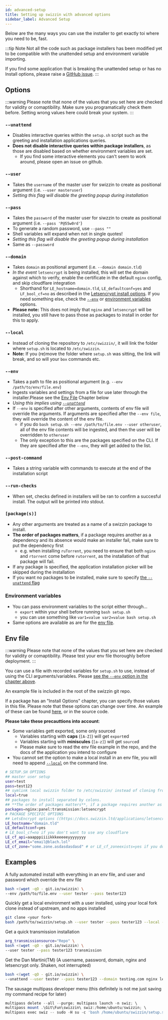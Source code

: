 ```yaml
---
id: advanced-setup
title: Setting up swizzin with advanced options
sidebar_label: Advanced Setup
---
```


Below are the many ways you can use the installer to get exactly toi where you need to be, fast.

:::tip Note
Not all the code such as package installers has been modified yet to be compatible with the unattended setup and environment variable importing.

If you find some application that is breaking the unattended setup or has no Install options, please raise a [GitHub issue](https://github.com/liaralabs/swizzin/issues/new/choose).
:::

## Options
:::warning
Please note that none of the values that you set here are checked for validity or comaptibility. Make sure you programatically check them before. Setting wrong values here could break your system.
:::
### `--unattend`
  * Disables interactive queries within the `setup.sh` script such as the greeting and installation applications queries.
  * **Does not disable interactive queries within package installers**, as those are disabled based on whether environment variables are set.
    * If you find some interactive elements you can't seem to work around, please open an issue on github.
### `--user`
  * Takes the `username` of the master user for swizzin to create as positional argument (i.e. `--user masteruser`)
  * _Setting this flag will disable the greeting popup during installation_
### `--pass`
  * Takes the `password` of the master user for siwzzin to create as positional argument (i.e. `--pass 'P@55w0rd'`)
  * To generate a random password, use `--pass ""`
  * Shell variables will expand when not in single quotes!
  * _Setting this flag will disable the greeting popup during installation_
  * Same as `--password`
### `--domain`
  * Takes `domain` as positional argument (i.e. `--domain domain.tld`)
  * _In the event_ `letsencrypt` is being installed, this will set the domain against which to verify, enable the certificate in the default `nginx` config, and skip cloudflare integration
    * Shorthand for `LE_hostname=domain.tld`, `LE_defaultconf=yes` and `LF_bool_cf=no` as described in the [Letsencrypt install options](/applications/letsencrypt#install-options). If you need something else, check the [`--env`](#--env) or [environment variables](#environment-variables) options.
  * **Please note:** This does not imply that `nginx` and `letsencrypt` will be installed, you still have to pass those as packages to install in order for this to apply.
### `--local`
  * Instead of cloning the repository to `/etc/swizzin/`, it will link the folder where `setup.sh` is located to `/etc/swizzin`.
  * **Note:** If you (re)move the folder where `setup.sh` was sitting, the link will break, and so will your `box` commands etc.
### `--env`
  * Takes a path to file as positional argument (e.g. `--env /path/to/env/file.env`)
  * Ingests variables and settings from a file for use later through the installer.Please see the [Env File](#env-file) Chapter below
  * _Using this implies using [`--unattend`](#--unattend)_
  * If `--env` is specified after other arguments, contents of env file will override the arguments. If arguments are specified after the `--env file`, they will override the content of the env file.
    * if you do `bash setup.sh --env /path/to/file.env --user otheruser`, all of the env file contents will be ingested, and then the user will be overridden to `otheruser`
    * The only exception to this are the packages specified on the CLI. If they are specified after the `--env`, they will get added to the list.
### `--post-command`
  * Takes a string variable with commands to execute at the end of the installation script
### `--run-checks`
  * When set, checks defined in installers will be ran to confirm a succesful install. The output will be printed into stdout.
### `[package(s)]`
  * Any other arguments are treated as a name of a swizzin package to install.
  * **The order of packages matters**, if a package requires another as a dependency and its absence would make an installer fail, make sure to put the dependency first
     * e.g. when installing `ruTorrent`, you need to ensure that both `nginx` and `rtorrent` come before `rutorrent`, as the installation of that package will fail.
  * If any package is specified, the application installation picker will be skipped during the installation
  * If you want no packages to be installed, make sure to specify [the `--unattend` flag](#--unattend)
### Environment variables
  * You can pass environment variables to the script either through...
    * `export` within your shell before running `bash setup.sh`
    * you can use something like `var1=value var2=value bash setup.sh`
  * Same options are available as are for the [env file](#env-file).

## Env file
:::warning
Please note that none of the values that you set here are checked for validity or comaptibility. Please test your env file thoroughly before deployment.
:::

You can use a file with recorded variables for `setup.sh` to use, instead of using the CLI arguments/variables. Please [see the `--env` option in the chapter above](#--env).

An example file is included in the root of the swizzin git repo.

If a package has an "Install Options" chapter, you can specify those values in this file. Please note that these options can change over time. An example of these can be found [here](/applications/letsencrypt#install-options), or in the source code. 

**Please take these precauttions into account**:
* Some variables gett exported, some only sourced
  * Variables starting with **caps** (`[A-Z]`) will get `export`ed
  * Variables starting with **miniscules** (`[a-z]`) will get `source`d
  * Please make sure to read the env file example in the repo, and the docs of the application you intend to configure
* You cannot set the option to make a local install in an env file, you will need to append [`--local`](#--local) on the command line.

```bash
# SETUP.SH OPTIONS
## master user setup
user=test
pass=test123
## symlink local swizzin folder to /etc/swizzin/ instead of cloning from upstream
local=true
## packages to install separated by colons.
## **The order of packages matters**, if a package requires another as a dependency and its absence would make an installer fail, make sure to put the dependency first
packages=nginx:panel:transmission:letsencrypt
# PACKAGE SPECIFIC OPTIONS
## LetsEncrypt options ((https://docs.swizzin.ltd/applications/letsencrypt#install-options))
LE_hostname="domain.tld"
LE_defaultconf=yes
# LE_bool_cf=no if you don't want to use any cloudflare
LE_cf_api=aaapppiiiikkkeeeeeyyyyyyyy
LE_cf_email="email@blach.lol"
LE_cf_zone="some.zone.asdasdasdasd" # or LE_cf_zoneexists=yes if you don't need it created
```

## Examples
A fully automated install with everything in an env file, and user and password which override the env file
```bash
bash <(wget -qO - git.io/swizzin) \
--env /path/to/file.env --user tester --pass tester123
```

Quickly get a local environment with a user installed, using your local fork clone instead of upstream, and no apps installed
```bash
git clone <your fork>
bash /path/to/swizzin/setup.sh --user tester --pass tester123 --local --unattend
```

Get a quick transmission installation
```bash
arg_transmissionsource="Repo" \
bash <(wget -qO - git.io/swizzin) \
--user tester --pass tester123 transmission
```

Get the Dan Martini(TM) (A username, password, domain, nginx and letsencrypt only. Shaken, not interrupted)
```bash
bash <(wget -qO - git.io/swizzin) \
--unattend --user tester --pass tester123 --domain testing.com nginx letsencrypt
```

The sausage multipass developer menu (this definitely is not me just saving my command recipe for later)
```powershell
multipass delete --all --purge; multipass launch -n swiz; \
multipass mount .\Git\Fun\swizzin\ swiz:/home/ubuntu/swizzin; \
multipass exec swiz -- sudo -H su -c 'bash /home/ubuntu/swizzin/setup.sh --unattend --local --user test --pass tester123'
```
